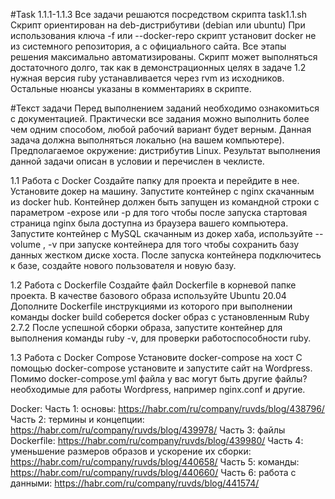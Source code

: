 #Task 1.1.1-1.1.3
Все задачи решаются посредством скрипта task1.1.sh
Скрипт ориентирован на deb-дистрибутиви (debian или ubuntu)
При использования ключа -f или --docker-repo скрипт установит docker не из системного репозитория, а с официального сайта.
Все этапы решения максимально автоматизированы.
Скрипт может выполняться достаточного долго, так как в демонстрационных целях в задаче 1.2 нужная версия ruby устанавливается через rvm из исходников.
Остальные нюансы указаны в комментариях в скрипте.

#Текст задачи
Перед выполнением заданий необходимо ознакомиться с документацией.
Практически все задания можно выполнить более чем одним способом, любой рабочий вариант будет верным. 
Данная задача должна выполняться локально (на вашем компьютере). Предполагаемое окружение: дистрибутив Linux.
Результат выполнения данной задачи описан в условии и перечислен в чеклисте.

1.1 Работа с Docker
Создайте папку для проекта и перейдите в нее.
Установите докер на машину.
Запустите контейнер с nginx скачанным из docker hub. Контейнер должен быть запущен из командной строки с параметром -expose или -p для того чтобы после запуска стартовая страница nginx была доступна из браузера вашего компьютера.
Запустите контейнер с MySQL скачанным из докер хаба, используйте --volume , -v при запуске контейнера для того чтобы сохранить базу данных жестком диске хоста.
После запуска контейнера подключитесь к базе, создайте нового пользователя и новую базу.

1.2 Работа с Dockerfile
Создайте файл Dockerfile в корневой папке проекта. 
В качестве базового образа используйте Ubuntu 20.04
Дополните Dockerfile инструкциями из которого при выполнении команды docker build соберется docker образ с установленным Ruby 2.7.2
После успешной сборки образа, запустите контейнер для выполнения команды ruby -v, для проверки работоспособности ruby.

1.3 Работа с Docker Compose
Установите docker-compose на хост
С помощью docker-compose установите и запустите сайт на Wordpress. Помимо docker-compose.yml файла у вас могут быть другие файлы? необходимые для работы Wordpress, например nginx.conf и другие.

Docker: 
Часть 1: основы: https://habr.com/ru/company/ruvds/blog/438796/
Часть 2: термины и концепции: https://habr.com/ru/company/ruvds/blog/439978/
Часть 3: файлы Dockerfile: https://habr.com/ru/company/ruvds/blog/439980/
Часть 4: уменьшение размеров образов и ускорение их сборки: https://habr.com/ru/company/ruvds/blog/440658/
Часть 5: команды: https://habr.com/ru/company/ruvds/blog/440660/
Часть 6: работа с данными: https://habr.com/ru/company/ruvds/blog/441574/
